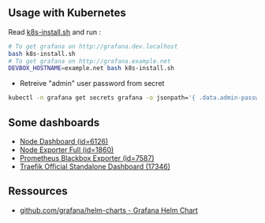 
## Usage with Kubernetes

Read [k8s-install.sh](k8s-install.sh) and run :

```bash
# To get grafana on http://grafana.dev.localhost
bash k8s-install.sh
# To get grafana on http://grafana.example.net
DEVBOX_HOSTNAME=example.net bash k8s-install.sh
```

* Retreive "admin" user password from secret

```bash
kubectl -n grafana get secrets grafana -o jsonpath='{ .data.admin-password }' | base64 -d
```


## Some dashboards

* [Node Dashboard (id=6126)](https://grafana.com/grafana/dashboards/6126)
* [Node Exporter Full (id=1860)](https://grafana.com/grafana/dashboards/1860)
* [Prometheus Blackbox Exporter (id=7587)](https://grafana.com/grafana/dashboards/7587-prometheus-blackbox-exporter/)
* [Traefik Official Standalone Dashboard (17346)](https://grafana.com/grafana/dashboards/17346-traefik-official-standalone-dashboard/)


## Ressources


* [github.com/grafana/helm-charts - Grafana Helm Chart](https://github.com/grafana/helm-charts/blob/main/charts/grafana/README.md#grafana-helm-chart)